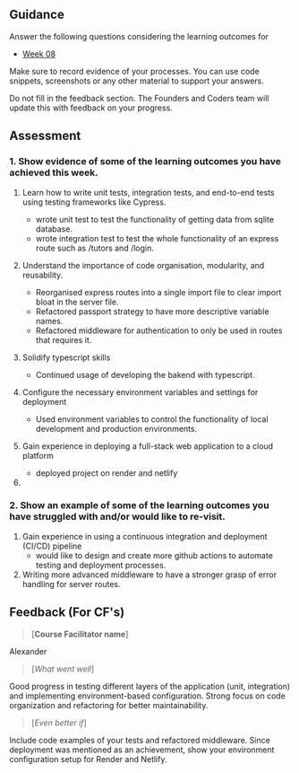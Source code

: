 ## Guidance
Answer the following questions considering the learning outcomes for
- [Week 08](https://learn.foundersandcoders.com/course/syllabus/developer/week08-project04-test-deploy/learning-outcomes/)

Make sure to record evidence of your processes. You can use code snippets, screenshots or any other material to support your answers.

Do not fill in the feedback section. The Founders and Coders team will update this with feedback on your progress.

## Assessment
 ### 1. Show evidence of some of the learning outcomes you have achieved this week.
1. Learn how to write unit tests, integration tests, and end-to-end tests using testing frameworks like Cypress.
   - wrote unit test to test the functionality of getting data from sqlite database.
   - wrote integration test to test the whole functionality of an express route such as /tutors and /login.
2. Understand the importance of code organisation, modularity, and reusability.
   - Reorganised express routes into a single import file to clear import bloat in the server file.
   - Refactored passport strategy to have more descriptive variable names.
   - Refactored middleware for authentication to only be used in routes that requires it.
3. Solidify typescript skills
   - Continued usage of developing the bakend with typescript.

4. Configure the necessary environment variables and settings for deployment
   - Used environment variables to control the functionality of local development and production environments.
5. Gain experience in deploying a full-stack web application to a cloud platform
   - deployed project on render and netlify
6. 

 ### 2. Show an example of some of the learning outcomes you have struggled with and/or would like to re-visit.
 1. Gain experience in using a continuous integration and deployment (CI/CD) pipeline
    - would like to design and create more github actions to automate testing and deployment processes.
 2. Writing more advanced middleware to have a stronger grasp of error handling for server routes.

## Feedback (For CF's)
> [**Course Facilitator name**]

Alexander

> [*What went well*]

Good progress in testing different layers of the application (unit, integration) and implementing environment-based configuration. Strong focus on code organization and refactoring for better maintainability.

> [*Even better if*]

Include code examples of your tests and refactored middleware. Since deployment was mentioned as an achievement, show your environment configuration setup for Render and Netlify.
